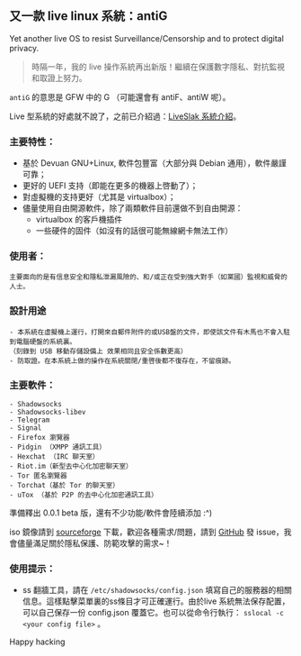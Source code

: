 ## 又一款 live linux 系統：antiG

Yet another live OS to resist Surveillance/Censorship and to protect digital privacy.


> 時隔一年，我的 live 操作系統再出新版！繼續在保護數字隱私、對抗監視和取證上努力。

`antiG` 的意思是 GFW 中的 G （可能還會有 antiF、antiW 呢）。  

Live 型系統的好處就不說了，之前已介紹過：[LiveSlak 系統介紹](https://mdrights.github.io/os-observe/Liveslak-intro/)。

### 主要特性： 

- 基於 Devuan GNU+Linux, 軟件包豐富（大部分與 Debian 通用），軟件嚴謹可靠；
- 更好的 UEFI 支持（即能在更多的機器上啓動了）；
- 對虛擬機的支持更好（尤其是 virtualbox）；
- 儘量使用自由開源軟件，除了兩類軟件目前還做不到自由開源：
	- virtualbox 的客戶機插件  
	- 一些硬件的固件（如沒有的話很可能無線網卡無法工作）

### 使用者：
	主要面向的是有信息安全和隱私泄漏風險的、和/或正在受到強大對手（如黨國）監視和威脅的人士。  

### 設計用途   
	- 本系統在虛擬機上運行，打開來自郵件附件的或USB盤的文件，即使該文件有木馬也不會入駐到電腦硬盤的系統裏。  
	（刻錄到 USB 移動存儲設備上 效果相同且安全係數更高）
	- 防取證。在本系統上做的操作在系統關閉/重啓後都不復存在，不留痕跡。

### 主要軟件：
	- Shadowsocks
	- Shadowsocks-libev
	- Telegram
	- Signal
	- Firefox 瀏覽器
	- Pidgin （XMPP 通訊工具）
	- Hexchat （IRC 聊天室）
	- Riot.im（新型去中心化加密聊天室）
	- Tor 匿名瀏覽器
	- Torchat（基於 Tor 的聊天室）
	- uTox （基於 P2P 的去中心化加密通訊工具）

準備釋出 0.0.1 beta 版，還有不少功能/軟件會陸續添加 :^)

iso 鏡像請到 [sourceforge](https://sourceforge.net/projects/antig/) 下載，歡迎各種需求/問題，請到 [GitHub](https://github.com/mdrights/antiG) 發 issue，我會儘量滿足關於隱私保護、防範攻擊的需求~！

### 使用提示：

- ss 翻牆工具，請在 `/etc/shadowsocks/config.json` 填寫自己的服務器的相關信息。這樣點擊菜單裏的ss條目才可正確運行。由於live 系統無法保存配置，可以自己保存一份 config.json 覆蓋它。也可以從命令行執行： `sslocal -c <your config file>` 。    


Happy hacking
